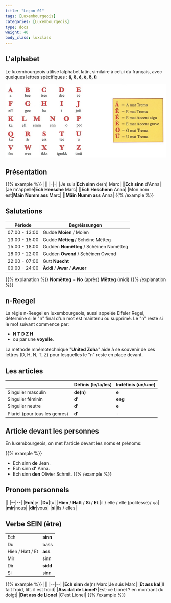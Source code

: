 ```yaml
---
title: "Leçon 01"
tags: [Luxembourgeois]
categories: [Luxembourgeois]
type: docs
weight: 40
body_class: luxclass
---
```



## L'alphabet

Le luxembourgeois utilise lalphabet latin, similaire à celui du français, avec quelques lettres spécifiques : **ä, ë, é, è, ö, ü**

![alt text](./image.png)

## Présentation

{{% example %}}
|||
|-|-|
|Je suis|**Ech sinn** de(n) Marc|
||**Ech sinn** d'Anna|
|Je m'appelle|**Ech Heesche** Marc|
||**Ech Heschenn** Anna|
|Mon nom est|**Mäin Numm ass** Marc|
||**Mäin Numm ass** Anna|
{{% /example %}}

## Salutations

|Période|Begréissungen|
|--|--|
|07:00 - 13:00|Gudde **Moien** / Moien|
|13:00 - 15:00|Gudde **Mëtteg** / Schéine Mëtteg|
|15:00 - 18:00|Gudden **Nomëtteg** / Schéinen Nomëtteg|
|18:00 - 22:00|Gudden **Owend** / Schéinen Owend|
|22:00 - 07:00|Gutt **Nuecht**|
|00:00 - 24:00 | **Äddi** / **Awar** / **Awuer** |

{{% explanation %}}
**Nomëtteg** = **No** (après) **Mëtteg** (midi)
{{% /explanation %}}

## n-Reegel

La règle n-Reegel en luxembourgeois, aussi appelée Eifeler Regel, détermine si le "n" final d'un mot est maintenu ou supprimé. Le "n" reste si le mot suivant commence par:
- **N T D Z H**
- ou par une **voyelle**. 

La méthode mnémotechnique "**United Zoha**" aide à se souvenir de ces lettres (D, H, N, T, Z) pour lesquelles le "n" reste en place devant.

## Les articles 

||Définis (le/la/les)|Indéfinis (un/une)|
|--|--|--|
|Singulier masculin |**de(n)**|**e**|
|Singulier féminin |**d'** |**eng**|
|Singulier neutre |**d'** |**e**|
|Pluriel (pour tous les genres) |**d'**|-|


## Article devant les personnes 

En luxembourgeois, on met l'article devant les noms et prénoms: 

{{% example %}}
- Ech sinn **de** Jean.
- Ech sinn **d'** Anna.
- Ech sinn **den** Olivier Schmit.
{{% /example %}}

## Pronom personnels

||
|--|--|
|**Ech**|je|
|**Du**|tu|
|**Hien** /  **Hatt** / **Si**  / **Et** |il / elle / elle (politesse)/ ça|
|**mir**|nous|
|**dir**|vous|
|**si**|ils / elles|

## Verbe SEIN (être)

|||
|--|--|
|Ech|**sinn**|
|Du|bass|
|Hien / Hatt / Et|**ass**|
|Mir|sinn|
|Dir|**sidd**|
|Si|sinn|

{{% example %}}
|||
|--|--|
|**Ech sinn** de(n) Marc|Je suis Marc|
|**Et ass kal**|Il fait froid, litt. il est froid|
|**Ass dat de Lionel**?|Est-ce Lionel ? en montrant du doigt|
|**Dat ass de Lionel** |C'est Lionel|
{{% /example %}}
